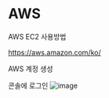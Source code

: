# AWS
AWS EC2 사용방법

https://aws.amazon.com/ko/

AWS 계정 생성

콘솔에 로그인
![image](https://user-images.githubusercontent.com/74689088/106374384-5f641100-63c6-11eb-8da2-c7bb503b1adb.png)
